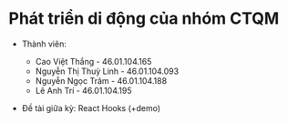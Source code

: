# Phát triển di động của nhóm CTQM
- Thành viên:
    + Cao Việt Thắng - 46.01.104.165
    + Nguyễn Thị Thuỳ Linh - 46.01.104.093
    + Nguyễn Ngọc Trâm - 46.01.104.188
    + Lê Anh Trí - 46.01.104.195

- Đề tài giữa kỳ: React Hooks (+demo)

